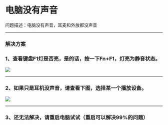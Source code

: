 # 电脑没有声音  
问题描述：电脑没有声音，耳麦和外放都没声音

---------
### 解决方案
### 1、查看键盘F1灯是否亮，是的话，按一下Fn+F1，灯亮为静音状态。  
![](assets/003/011-1622439307605.png)

--------
### 2、如果只是耳机没声音，请查看下图，选择某一个播放设备。  
![](assets/003/011-1622439313652.png)

-------
### 3、还无法解决，请重启电脑试试（重启可以解决99%的问题）